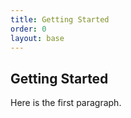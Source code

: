 ```yaml
---
title: Getting Started
order: 0
layout: base
---
```


## Getting Started

Here is the first paragraph.
